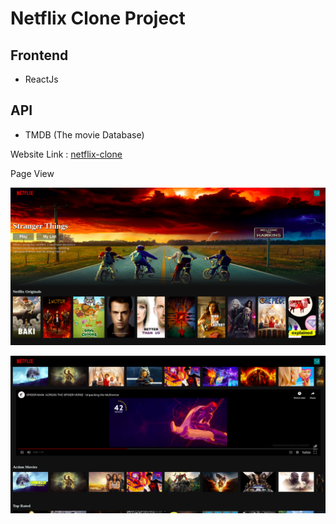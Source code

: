 # Netflix Clone Project

## Frontend
- ReactJs

## API
- TMDB (The movie Database)

Website Link : [netflix-clone](https://netflix-clone-0p3.pages.dev/)

Page View

![Website Review](./netflix-home.png)

![Website Review](./netflix_show.png)

